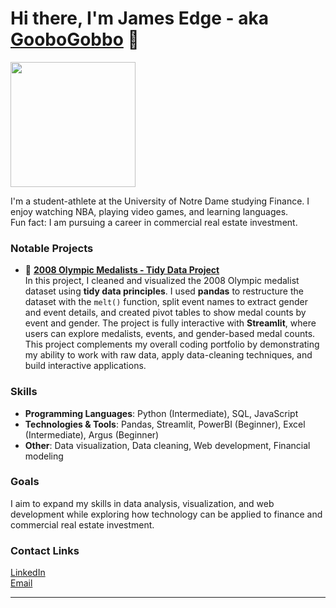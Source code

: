 # Hi there, I'm James Edge - aka [GooboGobbo][website] 👋

<img src="https://github.com/GooboGobbo/GooboGobbo/blob/main/Headshot%20Best%201%20(1).png" width="200"/>

I'm a student-athlete at the University of Notre Dame studying Finance. I enjoy watching NBA, playing video games, and learning languages.  
Fun fact: I am pursuing a career in commercial real estate investment.

### Notable Projects

- 🏅 **[2008 Olympic Medalists - Tidy Data Project](link_to_your_tidying_data_project_repo)**  
  In this project, I cleaned and visualized the 2008 Olympic medalist dataset using **tidy data principles**. I used **pandas** to restructure the dataset with the `melt()` function, split event names to extract gender and event details, and created pivot tables to show medal counts by event and gender. The project is fully interactive with **Streamlit**, where users can explore medalists, events, and gender-based medal counts. This project complements my overall coding portfolio by demonstrating my ability to work with raw data, apply data-cleaning techniques, and build interactive applications.

### Skills
- **Programming Languages**: Python (Intermediate), SQL, JavaScript  
- **Technologies & Tools**: Pandas, Streamlit, PowerBI (Beginner), Excel (Intermediate), Argus (Beginner)  
- **Other**: Data visualization, Data cleaning, Web development, Financial modeling

### Goals
I aim to expand my skills in data analysis, visualization, and web development while exploring how technology can be applied to finance and commercial real estate investment.

### Contact Links
[LinkedIn][website]  
[Email][email]

---

[website]: https://www.linkedin.com/in/jamesdedge/  
[email]: jedge@nd.edu

